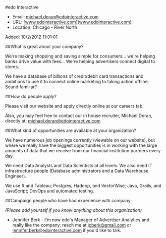 #edo Interactive

* Email: [michael.doran@edointeractive.com](mailto:michael.doran@edointeractive.com)
* URL: [www.edointeractive.com](www.edointeractive.com)
* Location: Chicago - River North

Added: 10/2/2012 11:01:01

##What is great about your company?

We're making shopping and saving simple for consumers… we're helping banks drive value with fees...  We're helping advertisers connect digital to stores. 

We have a database of billions of credit/debit card transactions and ambitions to use it to connect online marketing to taking action offline. Sound familiar?

##How do people apply?

Please visit our website and apply directly online at our careers tab.

Also, you may feel free to contact our in house recruiter, Michael Doran, directly at: michael.doran@edointeractive.com

##What kind of opportunities are available at your organization?

We have numerous job openings currently (viewable on our website), but where we really have the biggest opportunities is in working with the large amounts of data that we receive from our financial institution partners every day.

We need Data Analysts and Data Scientists at all levels. We also need IT infrastructure people (Database administrators and a Data Warehouse Engineer).

We use R and Tableau; Postgres, Hadoop, and VectorWise; Java, Grails, and JavaScript; DevOps and automated testing.

##Campaign people who have had experience with company:

*(Please add yourself if you know anything about this organization)*

* Jennifer Berk - I'm now edo's Manager of Advertiser Analytics and really like the company; reach me at jcberk@gmail.com or jennifer.berk@edointeractive.com if you'd like to talk.
